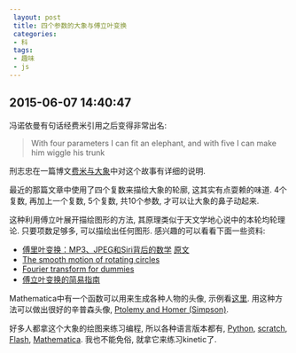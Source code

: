 ```yaml
---
 layout: post
 title: 四个参数的大象与傅立叶变换
 categories:
 - 科
 tags:
 - 趣味
 - js
---
```


## 2015-06-07 14:40:47

冯诺依曼有句话经费米引用之后变得非常出名:

> With four parameters I can fit an elephant, and with five I can make him wiggle his trunk

刑志忠在一篇博文[费米与大象](http://blog.sciencenet.cn/blog-3779-803730.html)中对这个故事有详细的说明.

最近的那篇文章中使用了四个复数来描绘大象的轮廓, 这其实有点耍赖的味道.
4个复数, 再加上一个复数, 5个复数, 共10个参数, 才可以让大象的鼻子动起来.

这种利用傅立叶展开描绘图形的方法, 其原理类似于天文学地心说中的本轮均轮理论. 只要项数足够多, 可以描绘出任何图形.
感兴趣的可以看看下面一些资料:

- [傅里叶变换：MP3、JPEG和Siri背后的数学](http://blog.jobbole.com/51301/) [原文](http://nautil.us/blog/the-math-trick-behind-mp3s-jpegs-and-homer-simpsons-face)
- [The smooth motion of rotating circles](http://blog.matthen.com/post/42112703604/the-smooth-motion-of-rotating-circles-can-be-used)
- [Fourier transform for dummies](http://math.stackexchange.com/questions/1002/fourier-transform-for-dummies)
- [傅立叶变换的简易指南](http://select.yeeyan.org/view/478578/406382)

Mathematica中有一个函数可以用来生成各种人物的头像, 
示例看[这里](http://www.itsokaytobesmart.com/post/47122804571/person-curves-wolfram-alpha-has-a-whole).
用这种方法可以做出很好的辛普森头像, [Ptolemy and Homer (Simpson)](https://www.youtube.com/watch?v=QVuU2YCwHjw).

好多人都拿这个大象的绘图来练习编程, 所以各种语言版本都有, [Python](http://www.johndcook.com/blog/2011/06/21/how-to-fit-an-elephant/), 
[scratch](https://scratch.mit.edu/projects/10300858/), [Flash](http://wonderfl.net/c/t6IB), [Mathematica](http://demonstrations.wolfram.com/FittingAnElephant/).
我也不能免俗, 就拿它来练习kinetic了.

<script src="/jscss/kinetic.min.js"></script>
<div id="kin"></div>
<script>
var p1Rea= 50, p1Img=-30,
p2Rea= 18, p2Img=  8,
p3Rea= 12, p3Img=-10,
p4Rea=-14, p4Img=-60,
p5Rea= 40, p5Img= 20,
pFac=2;

var aX=[0, 0, 0, p3Rea, 0, p4Rea], aY=[0, p4Img, 0, 0, 0, 0],
bX=[0, p1Rea, p2Rea, 0, 0, 0], bY=[0, p1Img, p2Img, p3Img, 0, 0];

var stage, bodyLayer, trunkLayer, frmTime, wid, hig, ctx

window.onload = function() {
stage = new Kinetic.Stage({ container: 'kin', width: 400, height: 400 });
bodyLayer = new Kinetic.Layer();
trunkLayer = new Kinetic.Layer();

wid=stage.getWidth()/2;
hig=stage.getHeight()/2

stage.add(bodyLayer);
stage.add(trunkLayer);

var eye = new Kinetic.Circle({
x: p5Img*pFac,
y:-p5Img*pFac,
radius: 5,
fill: 'red'
});

bodyLayer.getContext().translate(wid, hig)
bodyLayer.add(eye);
bodyLayer.draw()
drawBody();

ctx=trunkLayer.getContext()
var trunk=new Kinetic.Shape({ });
trunkLayer.add(trunk)

var anim = new Kinetic.Animation(function(frame) {
time=frame.time/100
trunk.setDrawFunc(drawTrunk);
}, trunkLayer);

anim.start();
}

function drawBody() {
var ctx=bodyLayer.getContext()

ctx.beginPath();

var tbgn = 0.4 + 1.3 * Math.PI,
tend = 2 * Math.PI + 0.9 * Math.PI,
dt = (tend - tbgn)/100,
x = fourier(tbgn, aX, bX),
y = fourier(tbgn, aY, bY);

ctx.moveTo(y*pFac, x*pFac)

for (var t=tbgn; t<tend; t += dt) {
x = fourier(t, aX, bX);
y = fourier(t, aY, bY);
ctx.lineTo(y*pFac, x*pFac);
}

ctx.setAttr('strokeStyle', 'red');
ctx.setAttr('lineWidth', 4);
ctx.stroke();
}

var drawTrunk=function() {

ctx.clear();
ctx.beginPath();
var tbgn = 2 * Math.PI + 0.9 * Math.PI,
tend = 0.4 + 3.3 * Math.PI,
dt = (tend - tbgn)/100, x,y,
x0 = fourier(tbgn, aX, bX),
y0 = fourier(tbgn, aY, bY);

ctx.moveTo(y0*pFac+wid, x0*pFac+hig)

for (var t=tbgn-3*dt; t<tend+3*dt; t += dt) {
x = fourier(t, aX, bX);
y = fourier(t, aY, bY);
x += Math.sin((y - y0) * Math.PI/1000) * Math.sin(time) * p5Rea;
ctx.lineTo(y*pFac+wid, x*pFac+hig);
}

ctx.setAttr('strokeStyle', 'red');
ctx.setAttr('lineWidth', 4);
ctx.stroke();
}

function fourier(t, a, b) {
var r = 0;
for (var k=0; k<6; k++) {
r += a[k] * Math.cos(k*t) + b[k] * Math.sin(k*t);
}
return r;
}
</script>
